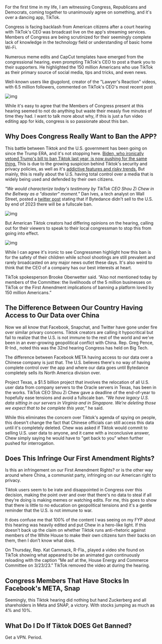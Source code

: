 For the first time in my life, I am witnessing Congress, Republicans and Democrats, coming together to unanimously agree on something, and it's over a dancing app, TikTok.

Congress is facing backlash from American citizens after a court hearing with TikTok's CEO was broadcast live on the app's streaming services. Members of Congress are being scrutinized for their seemingly complete lack of knowledge in the technology field or understanding of basic home Wi-Fi.

Numerous meme edits and CapCut templates have emerged from the congressional hearing, even prompting TikTok's CEO to post a thank you to their supporters. He highlighted the 150 million Americans who use TikTok as their primary source of social media, tips and tricks, and even news.

Well-known users like @ugolord, creator of the "Lawyer's Reaction" videos, with 6.5 million followers, commented on TikTok's CEO's most recent post

![img](https://i.imgur.com/4Ad0t2q.jpg)

While it's easy to agree that the Members of Congress present at this hearing seemed to not do anything but waste their measly five minutes of time they had. I want to talk more about why, if this is just a fun video editing app for kids, congress is so passionate about this ban. 

## Why Does Congress Really Want to Ban the APP?

This battle between Tiktok and the U.S. government has been going on since the Trump ERA, and it's not stopping here. [Biden, who ironically vetoed Trump's bill to ban Tiktok last year, is now pushing for the same thing.](https://www.dyanabutler.com/blog/posts/angle2tiktok) This is due to the growing suspicion behind Tiktok's security and privacy policies, as well as it's [addictive features and risky trends.](https://7news.com.au/technology/tiktok/girl-dies-trying-dangerous-tiktok-challenge-during-call-with-classmates--c-9481497) But mainly, this is really about the U.S. having total control over a media that is widely being used and defended by their own citizens. 

*"We would characterize today's testimony by TikTok CEO Shou Zi Chew in the Beltway as a "disaster" moment."* Dan Ives, a tech analyst on Wall Street, posted a [twitter post](https://twitter.com/DivesTech/status/1638954571304419328) stating that if Bytedance didn't sell to the U.S. by end of 2023 there will be a fullscale ban.

![img](https://i.imgur.com/vo2jUVc.png)

But American Tiktok creators had differing opinions on the hearing, calling out for their viewers to speak to their local congressman to stop this from going into effect. 

![img](https://i.imgur.com/6Q6XT5t.jpg)

While I can agree it's ironic to see Congressmen highlight how this ban is for the safety of their children while school shootings are still prevalent and rarely broadcasted on any major news outlet these days. It's also weird to think that the CEO of a company has our best interests at heart. 

TikTok spokesperson Brooke Oberwetter said. “Also not mentioned today by members of the Committee: the livelihoods of the 5 million businesses on TikTok or the First Amendment implications of banning a platform loved by 150 million Americans.” 

## The Difference Between Our Country Having Access to Our Data over China

Now we all know that Facebook, Snapchat, and Twitter have gone under fire over similar privary concerns. Tiktok creators are calling it hypocritical but fail to realize that the U.S. is not immune to the rest of the world and we've been in an ever-growing geopolitical conflict with China.  Rep. Greg Pence, R-Ind., noted this was the 32nd hearing Congress has held on Big Tech. 

The difference between Facebook META having access to our data over a Chinese company is just that. The U.S. believes there's no way of having complete control over the app and where our data goes until Bytedance completely sells its North America division over. 

Project Texas, a $1.5 billion project that involves the relocation of all U.S. user data from company servers to the Oracle servers in Texas, has been in the works. TikTok CEO Shou Zi Chew gave a deadline of the end-of-year to hopefully ease tensions and avoid a fullscale ban. 
*“We have legacy U.S. data sitting in our servers in Virginia and in Singapore. We’re deleting those we expect that to be complete this year,”* he said. 

While this eliminates the concern over Tiktok's agenda of spying on people, this doesn't change the fact that Chinese officials can still access this data until it's completely deleted. Chew was asked if Tiktok would commit to selling U.S. user data to anyone, and it came with a inconclusive answer, Chew simply saying he would have to "get back to you" when further pushed for interrogation. 

## Does This Infringe Our First Amendment Rights? 

Is this an infringement on our First Amendment Rights? or is the other way around where China, a communist party, infringing on our American right to privacy. 

Tiktok users seem to be irate and disappointed in Congress over this decision, making the point over and over that there's no data to steal if all they're doing is making memes or watching edits. For me, this goes to show that there is little to no education on geopolitical tensions and it's a gentle reminder that the U.S. is not immune to war. 

It does confuse me that 100% of the content I was seeing on my FYP about this hearing was heavily edited and put Chew in a hero-like light. If this doesn't back up the claim on whether Tiktok runs anti-rhetoric against members of the White House to make their own citizens turn their backs on them, then I don't know what does. 

On Thursday, Rep. Kat Cammack, R-Fla., played a video she found on TikTok showing what appeared to be an animated gun continuously reloading with the caption “Me asf at the, House Energy and Commerce Committee on 3/23/23.” TikTok removed the video at during the hearing.

## Congress Members That Have Stocks In Facebook's META, Snap

Seemingly, this Tiktok hearing did nothing but hand Zuckerberg and all shareholders in Meta and SNAP, a victory. With stocks jumping as much as 4% and 10%.

## What Do I Do If Tiktok DOES Get Banned? 

Get a VPN. Period. 